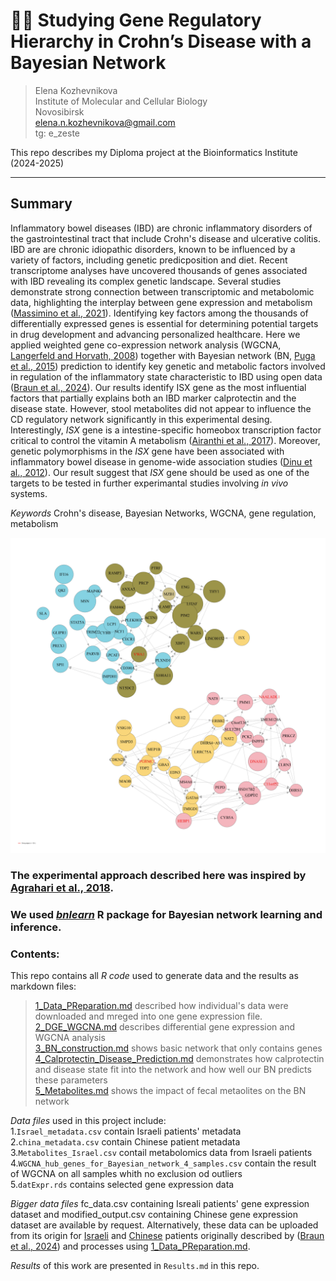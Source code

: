 # :scientist: Studying Gene Regulatory Hierarchy in Crohn’s Disease with a Bayesian Network
> Elena Kozhevnikova  
> Institute of Molecular and Cellular Biology  
> Novosibirsk  
> elena.n.kozhevnikova@gmail.com  
> tg: e_zeste  

This repo describes my Diploma project at the Bioinformatics Institute (2024-2025)
______________________________________________________________________________________________
## Summary
Inflammatory bowel diseases (IBD) are chronic inflammatory disorders of the gastrointestinal tract that include Crohn's disease and ulcerative colitis. IBD are are chronic idiopathic disorders, known to be influenced by a variety of factors, including genetic predicposition and diet. Recent transcriptome analyses have uncovered thousands of genes associated with IBD revealing its complex genetic landscape. Several studies demonstrate strong connection between transcriptomic and metabolomic data, highlighting the interplay between gene expression and metabolism ([Massimino et al., 2021](https://www.nature.com/articles/s43588-021-00114-y)). Identifying key factors among the thousands of differentially expressed genes is essential for determining potential targets in drug development and advancing personalized healthcare. Here we applied weighted gene co-expression network analysis (WGCNA, [Langerfeld and Horvath, 2008](https://bmcbioinformatics.biomedcentral.com/articles/10.1186/1471-2105-9-559)) together with Bayesian network (BN, [Puga et al., 2015](https://www.nature.com/articles/nmeth.3550)) prediction to identify key genetic and metabolic factors involved in regulation of the inflammatory state characteristic to IBD using open data ([Braun et al., 2024](https://www.nature.com/articles/s41467-024-48106-6)). Our results identify ISX gene as the most influential factors that partially explains both an IBD marker calprotectin and the disease state. However, stool metabolites did not appear to influence the CD regulatory network significantly in this experimental desing. Interestingly, *ISX* gene is a intestine-specific homeobox transcription factor critical to control the vitamin A metabolism ([Airanthi et al., 2017](https://www.pnas.org/doi/full/10.1073/pnas.1714963114)). Moreover, genetic polymorphisms in the *ISX* gene have been associated with inflammatory bowel disease in genome-wide association studies ([Dinu et al., 2012](https://journals.plos.org/plosone/article?id=10.1371/journal.pone.0043035)). Our result suggest that *ISX* gene should be used as one of the targets to be tested in further experimantal studies involving *in vivo* systems. 

*Keywords* Crohn's disease, Bayesian Networks, WGCNA, gene regulation, metabolism

<img src="https://raw.githubusercontent.com/Elena-Kozhevnikova/Diploma_BI_25_Bayes/main/images/BN_example.jpg" alt="Bayesian Network Example" width="1000"/>

### The experimental approach described here was inspired by [Agrahari et al., 2018](https://www.nature.com/articles/s41598-018-24758-5#Sec14). 
### We used [*bnlearn*](https://www.bnlearn.com/) R package for Bayesian network learning and inference.

### Contents:
This repo contains all *R code* used to generate data and the results as markdown files:
> [1_Data_PReparation.md](https://github.com/Elena-Kozhevnikova/Diploma_BI_25_Bayes/blob/main/code/1_Data_Preparation.md) described how individual's data were downloaded and mreged into one gene expression file.  
> [2_DGE_WGCNA.md](https://github.com/Elena-Kozhevnikova/Diploma_BI_25_Bayes/blob/main/code/2_DGE_WGCNA.md) describes differential gene expression and WGCNA analysis  
> [3_BN_construction.md](https://github.com/Elena-Kozhevnikova/Diploma_BI_25_Bayes/blob/main/code/3_BN_construction.md) shows basic network that only contains genes  
> [4_Calprotectin_Disease_Prediction.md](https://github.com/Elena-Kozhevnikova/Diploma_BI_25_Bayes/blob/main/code/4_Calprotectin_Disease_Prediction.md) demonstrates how calprotectin and disease state fit into the network and how well our BN predicts these parameters  
> [5_Metabolites.md](https://github.com/Elena-Kozhevnikova/Diploma_BI_25_Bayes/blob/main/code/5_Metabolites.md) shows the impact of fecal metaolites on the BN network  

*Data files* used in this project include:  
1.```Israel_metadata.csv``` contain Israeli patients' metadata  
2.```china_metadata.csv``` contain Chinese patient metadata  
3.```Metabolites_Israel.csv``` contail metabolomics data from Israeli patients  
4.```WGCNA_hub_genes_for_Bayesian_network_4_samples.csv``` contain the result of WGCNA on all samples whith no exclusion od outliers  
5.```datExpr.rds``` contains selected gene expression data  

*Bigger data files* fc_data.csv containing Isreali patients' gene expression dataset and modified_output.csv containing Chinese gene expression dataset are available by request. Alternatively, these data can be uploaded from its origin for [Israeli](https://www.ncbi.nlm.nih.gov/geo/query/acc.cgi?acc=GSE199906) and [Chinese](https://www.ncbi.nlm.nih.gov/geo/query/acc.cgi?acc=GSE233900) patients originally described by ([Braun et al., 2024](https://www.nature.com/articles/s41467-024-48106-6)) and processes using [1_Data_PReparation.md](https://github.com/Elena-Kozhevnikova/Diploma_BI_25_Bayes/blob/main/code/1_Data_Preparation.md).

*Results* of this work are presented in ```Results.md``` in this repo.
